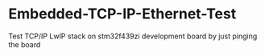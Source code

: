 # Embedded-TCP-IP-Ethernet-Test
Test TCP/IP LwIP stack on stm32f439zi development board by just pinging the board
